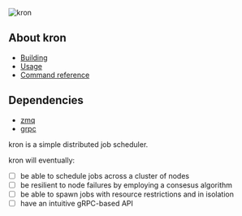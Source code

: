 ![kron](https://github.com/a-palchikov/kron)

## About kron

- [Building](https://github.com/a-palchikov/kron/wiki/Building)
- [Usage](https://github.com/a-palchikov/kron/wiki/Usage)
- [Command reference](https://github.com/a-palchikov/kron/wiki/CommandLine)

## Dependencies

- [zmq](github.com/pebbe/zmq4)
- [grpc](google.golang.org/grpc)

kron is a simple distributed job scheduler.

kron will eventually:
- [ ] be able to schedule jobs across a cluster of nodes
- [ ] be resilient to node failures by employing a consesus algorithm
- [ ] be able to spawn jobs with resource restrictions and in isolation
- [ ] have an intuitive gRPC-based API
